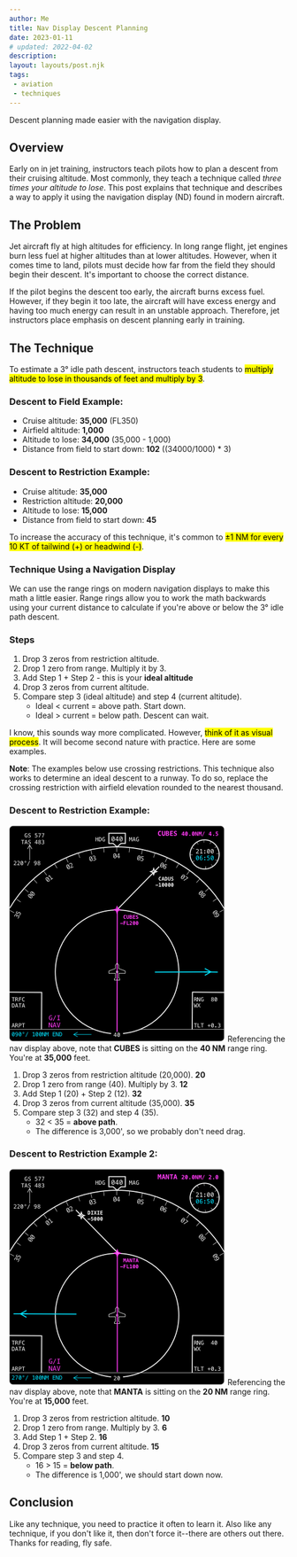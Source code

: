 ```yaml
---
author: Me
title: Nav Display Descent Planning
date: 2023-01-11
# updated: 2022-04-02
description: 
layout: layouts/post.njk
tags:
 - aviation
 - techniques
---
```


Descent planning made easier with the navigation display.

## Overview
Early on in jet training, instructors teach pilots how to plan a descent from their cruising altitude. Most commonly, they teach a technique called _three times your altitude to lose_. This post explains that technique and describes a way to apply it using the navigation display (ND) found in modern aircraft. 

## The Problem
Jet aircraft fly at high altitudes for efficiency. In long range flight, jet engines burn less fuel at higher altitudes than at lower altitudes. However, when it comes time to land, pilots must decide how far from the field they should begin their descent. It's important to choose the correct distance.

If the pilot begins the descent too early, the aircraft burns excess fuel. However, if they begin it too late, the aircraft will have excess energy and having too much energy can result in an unstable approach. Therefore, jet instructors place emphasis on descent planning early in training.

## The Technique 
To estimate a 3&deg; idle path descent, instructors teach students to <mark>multiply altitude to lose in thousands of feet and multiply by 3</mark>.

### Descent to Field Example: 
- Cruise altitude: **35,000** (FL350)
- Airfield altitude: **1,000**
- Altitude to lose: **34,000** (35,000 - 1,000)
- Distance from field to start down: **102** ((34000/1000) * 3)

### Descent to Restriction Example:
- Cruise altitude: **35,000** 
- Restriction altitude: **20,000**
- Altitude to lose: **15,000** 
- Distance from field to start down: **45** 

To increase the accuracy of this technique, it's common to <mark>&plusmn;1 NM for every 10 KT of tailwind (+) or headwind (-)</mark>.

### Technique Using a Navigation Display
We can use the range rings on modern navigation displays to make this math a little easier. Range rings allow you to work the math backwards using your current distance to calculate if you're above or below the 3&deg; idle path descent.

### Steps 
1. Drop 3 zeros from restriction altitude. 
2. Drop 1 zero from range. Multiply it by 3. 
3. Add Step 1 + Step 2 - this is your **ideal altitude**
4. Drop 3 zeros from current altitude.
5. Compare step 3 (ideal altitude) and step 4 (current altitude).
    - Ideal < current = above path. Start down.
    - Ideal > current = below path. Descent can wait.

I know, this sounds way more complicated. However, <mark>think of it as visual process</mark>. It will become second nature with practice. Here are some examples.

**Note**: The examples below use crossing restrictions. This technique also works to determine an ideal descent to a runway. To do so, replace the crossing restriction with airfield elevation rounded to the nearest thousand.

### Descent to Restriction Example:
![Nav Display Example 1](/img/posts/nav_descent_1.webp)
Referencing the nav display above, note that **CUBES** is sitting on the **40 NM** range ring. You're at **35,000** feet.
1. Drop 3 zeros from restriction altitude (20,000). **20**
2. Drop 1 zero from range (40). Multiply by 3. **12**
3. Add Step 1 (20) + Step 2 (12). **32**
4. Drop 3 zeros from current altitude (35,000). **35**
5. Compare step 3 (32) and step 4 (35).
    - 32 < 35 = **above path**.
    - The difference is 3,000', so we probably don't need drag.

### Descent to Restriction Example 2:
![Nav Display Example 2](/img/posts/nav_descent_2.webp)
Referencing the nav display above, note that **MANTA** is sitting on the **20 NM** range ring. You're at **15,000** feet.
1. Drop 3 zeros from restriction altitude. **10**
2. Drop 1 zero from range. Multiply by 3. **6**
3. Add Step 1 + Step 2. **16**
4. Drop 3 zeros from current altitude. **15**
5. Compare step 3 and step 4.
    - 16 > 15 = **below path**.
    - The difference is 1,000', we should start down now.

## Conclusion
Like any technique, you need to practice it often to learn it. Also like any technique, if you don't like it, then don't force it--there are others out there. Thanks for reading, fly safe.